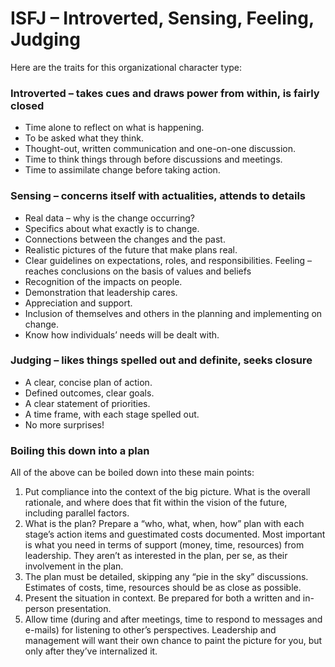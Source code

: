 # ISFJ – Introverted, Sensing, Feeling, Judging

Here are the traits for this organizational character type:

### Introverted – takes cues and draws power from within, is fairly closed

* Time alone to reflect on what is happening.
* To be asked what they think.
* Thought-out, written communication and one-on-one discussion.
* Time to think things through before discussions and meetings.
* Time to assimilate change before taking action.

### Sensing – concerns itself with actualities, attends to details

* Real data – why is the change occurring?
* Specifics about what exactly is to change.
* Connections between the changes and the past.
* Realistic pictures of the future that make plans real.
* Clear guidelines on expectations, roles, and responsibilities. Feeling – reaches conclusions on the basis of values and beliefs
* Recognition of the impacts on people.
* Demonstration that leadership cares.
* Appreciation and support.
* Inclusion of themselves and others in the planning and implementing on change.
* Know how individuals’ needs will be dealt with.

### Judging – likes things spelled out and definite, seeks closure

* A clear, concise plan of action.
* Defined outcomes, clear goals.
* A clear statement of priorities.
* A time frame, with each stage spelled out.
* No more surprises!

### Boiling this down into a plan

All of the above can be boiled down into these main points:

1. Put compliance into the context of the big picture. What is the overall rationale, and where does that fit within the vision of the future, including parallel factors.
2. What is the plan? Prepare a “who, what, when, how” plan with each stage’s action items and guestimated costs documented. Most important is what you need in terms of support (money, time, resources) from leadership. They aren’t as interested in the plan, per se, as their involvement in the plan.
3. The plan must be detailed, skipping any “pie in the sky” discussions. Estimates of costs, time, resources should be as close as possible.
4. Present the situation in context. Be prepared for both a written and in-person presentation.
5. Allow time (during and after meetings, time to respond to messages and e-mails) for listening to other’s perspectives. Leadership and management will want their own chance to paint the picture for you, but only after they’ve internalized it.
